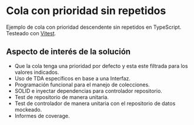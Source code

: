 # Cola con prioridad sin repetidos

Ejemplo de cola con prioridad descendente sin repetidos en TypeScript. Testeado con [Vitest](https://vitest.dev/).

## Aspecto de interés de la solución
- Que la cola tenga una prioridad por defecto y esta este filtrada para los valores indicados.
- Uso de TDA específicos en base a una Interfaz.
- Programación funcional para el manejo de colecciones.
- SOLID e inyectar dependencias para controlador repositorio.
- Test de repositorio de manera unitaria.
- Test de controlador de manera unitaria con el repositorio de datos mockeado.
- Informes de coverage.


